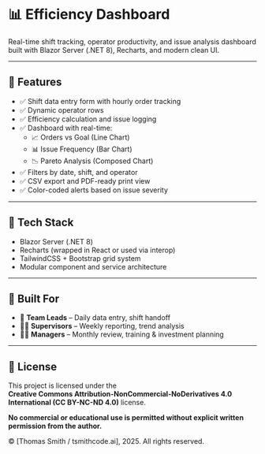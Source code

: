 # 📊 Efficiency Dashboard

Real-time shift tracking, operator productivity, and issue analysis dashboard built with Blazor Server (.NET 8), Recharts, and modern clean UI.

---

## 🚀 Features

- ✅ Shift data entry form with hourly order tracking
- ✅ Dynamic operator rows
- ✅ Efficiency calculation and issue logging
- ✅ Dashboard with real-time:
  - 📈 Orders vs Goal (Line Chart)
  - 📊 Issue Frequency (Bar Chart)
  - 📉 Pareto Analysis (Composed Chart)
- ✅ Filters by date, shift, and operator
- ✅ CSV export and PDF-ready print view
- ✅ Color-coded alerts based on issue severity

---

## 🧱 Tech Stack

- Blazor Server (.NET 8)
- Recharts (wrapped in React or used via interop)
- TailwindCSS + Bootstrap grid system
- Modular component and service architecture

---

## 🧠 Built For

- 👷 **Team Leads** – Daily data entry, shift handoff
- 🧑‍🏭 **Supervisors** – Weekly reporting, trend analysis
- 🧑‍💼 **Managers** – Monthly review, training & investment planning

---

## 📜 License

This project is licensed under the  
**Creative Commons Attribution-NonCommercial-NoDerivatives 4.0 International (CC BY-NC-ND 4.0)** license.

**No commercial or educational use is permitted without explicit written permission from the author.**

© [Thomas Smith / tsmithcode.ai], 2025. All rights reserved.
